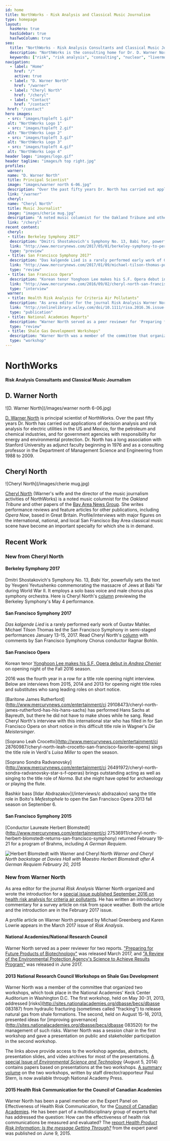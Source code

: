 ```yaml
---
id: home
title: NorthWorks - Risk Analysis and Classical Music Journalism
type: homepage
layout:
  hasHero: true
  hasSidebar: true
  hasTwoColumn: true
seo:
  title: "NorthWorks - Risk Analysis Consultants and Classical Music Journalism"
  description: "NorthWorks is the consulting home for Dr. D. Warner North, a leading expert in risk analysis and nuclear waste issues, and for his wife Cheryl North, who writes on classical music."
  keywords: ["risk", "risk analysis", "consulting", "nuclear", "livermore", "nasa", "commission", "nuclear safety", "nuclear disposal", "disposal", "storage", "atomic", "classical music", "opera", "symphony"]
navigation:
  - label: "Home"
    href: "/"
    active: true
  - label: "D. Warner North"
    href: "/warner"
  - label: "Cheryl North" 
    href: "/cheryl"
  - label: "Contact"
    href: "/contact"
 href: "/contact"
hero images:
 - src: "images/topleft 1.gif"
 alt: "NorthWorks Logo 1"
 - src: "images/topleft 2.gif"
 alt: "NorthWorks Logo 2"
 - src: "images/topleft 3.gif"
 alt: "NorthWorks Logo 3"
 - src: "images/topleft 4.gif"
 alt: "NorthWorks Logo 4"
header logo: "images/logo.gif"
header tagline: "images/h top right.jpg"
profiles:
 warner:
 name: "D. Warner North"
 title: Principal Scientist"
 image: "images/warner north 6-06.jpg"
 description: "Over the past fifty years Dr. North has carried out applications of decision analysis and risk analysis for electric utilities in the US and Mexico, for the petroleum and chemical industries, and for government agencies with responsibility for energy and environmental protection."
 link: "/warner"
 cheryl:
 name: "Cheryl North"
 title: Music Journalist"
 image: "images/cherie mug.jpg"
 description: "A noted music columnist for the Oakland Tribune and other papers of the Bay Area News Group. She writes performance reviews and feature articles for other publications, including Opera Now, based in Great Britain."
 link: "/cheryl"
recent content:
 cheryl:
 - title: Berkeley Symphony 2017"
  description: "Dmitri Shostakovich's Symphony No. 13, Babi Yar, powerfully sets the text by Yevgeni Yevtushenko commemorating the massacre of Jews at Babi Yar during World War II."
  link: "http://www.mercurynews.com/2017/05/01/berkeley-symphony-to-perform-shostakovichs-riveting-babi-yar-symphony/"
  type: "preview"
 - title: San Francisco Symphony 2017"
  description: "Das kalgende Lied is a rarely performed early work of Gustav Mahler. Michael Tilson Thomas led the San Francisco Symphony in semi-staged performances January 13-15, 2017."
  link: "http://www.mercurynews.com/2017/01/09/michael-tilson-thomas-pulls-out-all-the-stops-for-san-francisco-symphonys-performance-of-mahler-cantata-based-on-a-grimms-fairy-tale/"
  type: "review"
 - title: San Francisco Opera"
  description: "Korean tenor Yonghoon Lee makes his S.F. Opera debut in Andrea Chenier on opening night of the Fall 2016 season."
  link: "http://www.mercurynews.com/2016/09/02/cheryl-north-san-francisco-opera-opens-new-season-with-a-gala-production-of-giordanos-andrea-chenier/"
  type: "interview"
 warner:
 - title: Health Risk Analysis for Criteria Air Pollutants"
  description: "As area editor for the journal Risk Analysis Warner North organized and wrote the introduction for a special issue published September 2016."
  link: "http://onlinelibrary.wiley.com/doi/10.1111/risa.2016.36.issue-9/issuetoc"
  type: "publication"
 - title: National Academies Reports"
  description: "Warner North served as a peer reviewer for 'Preparing for Future Products of Biotechnology' and 'A Review of the Environmental Protection Agency's Science to Achieve Results Program.'"
  type: "review"
 - title: Shale Gas Development Workshops"
  description: "Warner North was a member of the committee that organized two workshops on risks from hydraulic fracturing and improving governance for risk management."
  type: "workshop"
---
```


# NorthWorks

**Risk Analysis Consultants and Classical Music Journalism**

## D. Warner North

![D. Warner North](/images/warner north 6-06.jpg)

[D. Warner North](/warner) is principal scientist of NorthWorks. Over the past fifty years Dr. North has carried out applications of decision analysis and risk analysis for electric utilities in the US and Mexico, for the petroleum and chemical industries, and for government agencies with responsibility for energy and environmental protection. Dr. North has a long association with Stanford University as adjunct faculty beginning in 1976 and as a consulting professor in the Department of Management Science and Engineering from 1988 to 2009.

## Cheryl North

![Cheryl North](/images/cherie mug.jpg)

[Cheryl North](/cheryl) (Warner's wife and the director of the music journalism activities of NorthWorks) is a noted music columnist for the *Oakland Tribune* and other papers of the [Bay Area News Group](http://www.insidebayarea.com). She writes performance reviews and feature articles for other publications, including *Opera Now*, based in Great Britain. Profile/interviews with major figures on the international, national, and local San Francisco Bay Area classical music scene have become an important specialty for which she is in demand.

## Recent Work

### New from Cheryl North

#### Berkeley Symphony 2017

Dmitri Shostakovich's Symphony No. 13, *Babi Yar*, powerfully sets the text by Yevgeni Yevtushenko commemorating the massacre of Jews at Babi Yar during World War II. It employs a solo bass voice and male chorus plus symphony orchestra. Here is Cheryl North's [column](http://www.mercurynews.com/2017/05/01/berkeley-symphony-to-perform-shostakovichs-riveting-babi-yar-symphony/) previewing the Berkeley Symphony's May 4 performance.

#### San Francisco Symphony 2017

*Das kalgende Lied* is a rarely performed early work of Gustav Mahler. Michael Tilson Thomas led the San Francisco Symphony in semi-staged performances January 13-15, 2017. Read Cheryl North's [column](http://www.mercurynews.com/2017/01/09/michael-tilson-thomas-pulls-out-all-the-stops-for-san-francisco-symphonys-performance-of-mahler-cantata-based-on-a-grimms-fairy-tale/) with comments by San Francisco Symphony Chorus conductor Ragnar Bohlin.

#### San Francisco Opera

Korean tenor [Yonghoon Lee makes his S.F. Opera debut in *Andrea Chenier*](http://www.mercurynews.com/2016/09/02/cheryl-north-san-francisco-opera-opens-new-season-with-a-gala-production-of-giordanos-andrea-chenier/) on opening night of the Fall 2016 season.

2016 was the fourth year in a row for a title role opening night interview. Below are interviews from 2015, 2014 and 2013 for opening night title roles and substitutes who sang leading roles on short notice.

[Baritone James Rutherford](http://www.mercurynews.com/entertainment/ci 29108473/cheryl-north-james-rutherford-has-his-hans-sachs) has performed Hans Sachs at Bayreuth, but there he did not have to make shoes while he sang. Read Cheryl North's interview with this international star who has filled in for San Francisco Opera on short notice in this difficult title role in Wagner's *Die Meistersinger*.

[Soprano Leah Crocetto](http://www.mercurynews.com/entertainment/ci 28760987/cheryl-north-leah-crocetto-san-francisco-favorite-opens) sings the title role in Verdi's *Luisa Miller* to open the season.

[Soprano Sondra Radvanovsky](http://www.mercurynews.com/entertainment/ci 26491972/cheryl-north-sondra-radvanovsky-star-s-f-operas) brings outstanding acting as well as singing to the title role of *Norma*. But she might have opted for archaeology or playing the flute.

Bashkir bass [Ildar Abdrazakov](/interviews/c abdrazakov) sang the title role in Boito's *Mefestophele* to open the San Francisco Opera 2013 fall season on September 6.

#### San Francisco Symphony 2015

[Conductor Laureate Herbert Blomstedt](http://www.mercurynews.com/entertainment/ci 27536911/cheryl-north-herbert-blomstedt-returns-san-francisco-symphony) returned February 19-21 for a program of Brahms, including *A German Requiem*.

![Herbert Blomstedt with Warner and Cheryl North](/images/blomstedt.jpg)
*Warner and Cheryl North backstage at Davies Hall with Maestro Herbert Blomstedt after A German Requiem February 20, 2015*

### New from Warner North

As area editor for the journal *Risk Analysis* Warner North organized and wrote the introduction for a [special issue published September 2016 on health risk analysis for criteria air pollutants](http://onlinelibrary.wiley.com/doi/10.1111/risa.2016.36.issue-9/issuetoc). He has written an introductory commentary for a survey article on risk from space weather. Both the article and the introduction are in the February 2017 issue.

A profile article on Warner North prepared by Michael Greenberg and Karen Lowrie appears in the March 2017 issue of *Risk Analysis*.

#### National Academies/National Research Council

Warner North served as a peer reviewer for two reports. ["Preparing for Future Products of Biotechnology"](https://www.nap.edu/catalog/24605) was released March 2017, and ["A Review of the Environmental Protection Agency's Science to Achieve Results Program"](https://www.nap.edu/catalog/24757) was released in June 2017.

#### 2013 National Research Council Workshops on Shale Gas Development

Warner North was a member of the committee that organized two workshops, which took place in the National Academies' Keck Center Auditorium in Washington D.C. The first workshop, held on May 30-31, 2013, addressed [risks](http://sites.nationalacademies.org/dbasse/becs/dbasse 083187) from hydraulic fracturing (sometimes called "fracking") to release natural gas from shale formations. The second, held on August 15-16, 2013, presented ideas for [improving governance](http://sites.nationalacademies.org/dbasse/becs/dbasse 083520) for the management of such risks. Warner North was a session chair in the first workshop and gave a presentation on public and stakeholder participation in the second workshop.

The links above provide access to the workshop agendas, abstracts, presentation slides, and video archives for most of the presentations. [A special Issue of *Environmental Science and Technology*](http://pubs.acs.org/toc/esthag/48/15) (August 5, 2014) contains papers based on presentations at the two workshops. [A summary volume](http://www.nap.edu/catalog/18953/risks-and-risk-governance-in-shale-gas-development-summary-of) on the two workshops, written by staff director/rapporteur Paul Stern, is now available through National Academy Press.

#### 2015 Health Risk Communication for the Council of Canadian Academies

Warner North has been a panel member on the Expert Panel on Effectiveness of Health Risk Communication, for the [Council of Canadian Academies](http://www.scienceadvice.ca). He has been part of a multidisciplinary group of experts that has addressed the question: How can the effectiveness of health risk communications be measured and evaluated? The [report *Health Product Risk Information: Is the message Getting Through?*](http://www.scienceadvice.ca/uploads/eng/assessmentspublicationsnewsreleases/risk/riskfullreporten.pdf) from the expert panel was published on June 9, 2015.
